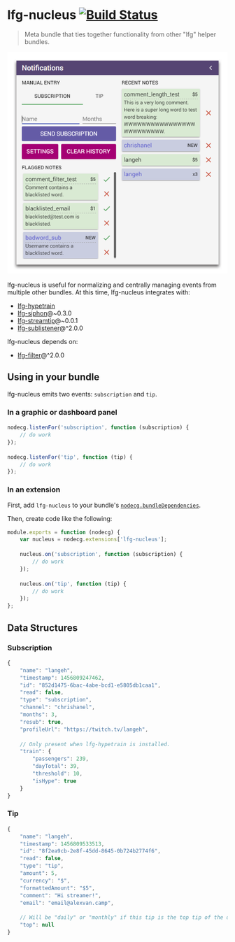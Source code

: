 # lfg-nucleus [![Build Status](https://travis-ci.org/SupportClass/lfg-nucleus.svg?branch=master)](https://travis-ci.org/SupportClass/lfg-nucleus)
> Meta bundle that ties together functionality from other "lfg" helper bundles.

<img src="screenshot.png"/>

lfg-nucleus is useful for normalizing and centrally managing events from multiple other bundles. 
At this time, lfg-nucleus integrates with:
- [lfg-hypetrain](https://github.com/SupportClass/lfg-hypetrain)
- [lfg-siphon](https://github.com/SupportClass/lfg-siphon)@~0.3.0
- [lfg-streamtip](https://github.com/SupportClass/lfg-streamtip)@~0.0.1
- [lfg-sublistener](https://github.com/SupportClass/lfg-sublistener)@^2.0.0

lfg-nucleus depends on:
 - [lfg-filter](https://github.com/SupportClass/lfg-filter)@^2.0.0
 
## Using in your bundle

lfg-nucleus emits two events: `subscription` and `tip`.

### In a graphic or dashboard panel
```js
nodecg.listenFor('subscription', function (subscription) {
    // do work
});

nodecg.listenFor('tip', function (tip) {
    // do work
});
```

### In an extension
First, add `lfg-nucleus` to your bundle's [`nodecg.bundleDependencies`](http://nodecg.com/tutorial-manifest.html).

Then, create code like the following:
```js
module.exports = function (nodecg) {
    var nucleus = nodecg.extensions['lfg-nucleus'];
    
    nucleus.on('subscription', function (subscription) {
        // do work
    });
    
    nucleus.on('tip', function (tip) {
        // do work
    });
};
```

## Data Structures

### Subscription
```js
{
    "name": "langeh",
    "timestamp": 1456809247462,
    "id": "852d1475-6bac-4abe-bcd1-e5805db1caa1",
    "read": false,
    "type": "subscription",
    "channel": "chrishanel",
    "months": 3,
    "resub": true,
    "profileUrl": "https://twitch.tv/langeh",
    
    // Only present when lfg-hypetrain is installed.
    "train": {
        "passengers": 239,
        "dayTotal": 39,
        "threshold": 10,
        "isHype": true
    }
}
```

### Tip
```js
{
    "name": "langeh",
    "timestamp": 1456809533513,
    "id": "8f2ea9cb-2e8f-45dd-8645-0b724b2774f6",
    "read": false,
    "type": "tip",
    "amount": 5,
    "currency": "$",
    "formattedAmount": "$5",
    "comment": "Hi streamer!",
    "email": "email@alexvan.camp",
    
    // Will be "daily" or "monthly" if this tip is the top tip of the day or month.
    "top": null
}
```


